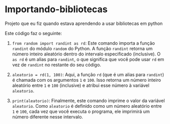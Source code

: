 # Importando-bibliotecas
 Projeto que eu fiz quando estava aprendendo a usar bibliotecas em python

Este código faz o seguinte:

1. `from random import randint as rd`: Este comando importa a função `randint` do módulo `random` do Python. A função `randint` retorna um número inteiro aleatório dentro do intervalo especificado (inclusive). O `as rd` é um alias para `randint`, o que significa que você pode usar `rd` em vez de `randint` no restante do seu código.

2. `aleatorio = rd(1, 100)`: Aqui, a função `rd` (que é um alias para `randint`) é chamada com os argumentos `1` e `100`. Isso retorna um número inteiro aleatório entre `1` e `100` (inclusive) e atribui esse número à variável `aleatorio`.

3. `print(aleatorio)`: Finalmente, este comando imprime o valor da variável `aleatorio`. Como `aleatorio` é definido como um número aleatório entre `1` e `100`, cada vez que você executa o programa, ele imprimirá um número diferente nesse intervalo.